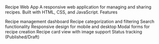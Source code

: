 Recipe Web App
A responsive web application for managing and sharing recipes. Built with HTML, CSS, and JavaScript.
Features

Recipe management dashboard
Recipe categorization and filtering
Search functionality
Responsive design for mobile and desktop
Modal forms for recipe creation
Recipe card view with image support
Status tracking (Published/Draft)

